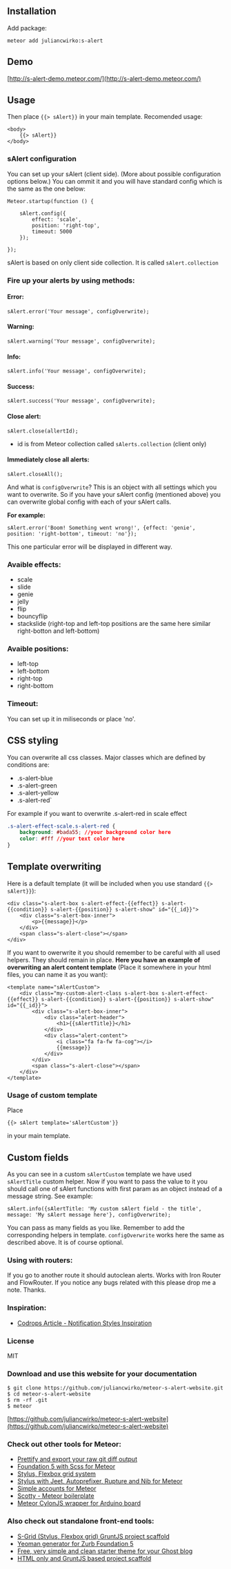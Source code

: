 ## Installation

Add package:

    meteor add juliancwirko:s-alert

## Demo

[http://s-alert-demo.meteor.com/](http://s-alert-demo.meteor.com/)

## Usage

Then place ````{{> sAlert}}```` in your main template. Recomended usage:

    <body>
        {{> sAlert}}
    </body>

### sAlert configuration

You can set up your sAlert (client side). (More about possible configuration options below.) You can ommit it and you will have standard config which is the same as the one below:

    Meteor.startup(function () {

        sAlert.config({
            effect: 'scale',
            position: 'right-top',
            timeout: 5000
        });

    });

sAlert is based on only client side collection. It is called ````sAlert.collection````

### Fire up your alerts by using methods:

#### Error:

    sAlert.error('Your message', configOverwrite);

#### Warning:

    sAlert.warning('Your message', configOverwrite);

#### Info:

    sAlert.info('Your message', configOverwrite);

#### Success:

    sAlert.success('Your message', configOverwrite);

#### Close alert:

    sAlert.close(allertId);
- id is from Meteor collection called ````sAlerts.collection```` (client only)

#### Immediately close all alerts:

    sAlert.closeAll();


And what is ````configOverwrite````?
This is an object with all settings which you want to overwrite. So if you have your sAlert config (mentioned above) you can overwrite global config with each of your sAlert calls.

**For example:**

    sAlert.error('Boom! Something went wrong!', {effect: 'genie', position: 'right-bottom', timeout: 'no'});

This one particular error will be displayed in different way.

### Avaible effects:

- scale
- slide
- genie
- jelly
- flip
- bouncyflip
- stackslide (right-top and left-top positions are the same here similar right-botton and left-bottom)

### Avaible positions:

- left-top
- left-bottom
- right-top
- right-bottom

### Timeout:

You can set up it in miliseconds or place 'no'.

## CSS styling

You can overwrite all css classes. Major classes which are defined by conditions are:

- .s-alert-blue
- .s-alert-green
- .s-alert-yellow
- .s-alert-red`

For example if you want to overwrite .s-alert-red in scale effect

```css
.s-alert-effect-scale.s-alert-red {
    background: #bada55; //your background color here
    color: #fff //your text color here
}
```


## Template overwriting

Here is a default template (it will be included when you use standard ````{{> sAlert}}````):

    <div class="s-alert-box s-alert-effect-{{effect}} s-alert-{{condition}} s-alert-{{position}} s-alert-show" id="{{_id}}">
        <div class="s-alert-box-inner">
            <p>{{message}}</p>
        </div>
        <span class="s-alert-close"></span>
    </div>

If you want to owerwrite it you should remember to be careful with all used helpers. They should remain in place.
**Here you have an example of overwriting an alert content template** (Place it somewhere in your html files, you can name it as you want):

    <template name="sAlertCustom">
        <div class="my-custom-alert-class s-alert-box s-alert-effect-{{effect}} s-alert-{{condition}} s-alert-{{position}} s-alert-show" id="{{_id}}">
            <div class="s-alert-box-inner">
                <div class="alert-header">
                    <h1>{{sAlertTitle}}</h1>
                </div>
                <div class="alert-content">
                    <i class="fa fa-fw fa-cog"></i>
                    {{message}}
                </div>
            </div>
            <span class="s-alert-close"></span>
        </div>
    </template>

### Usage of custom template

Place

```
{{> sAlert template='sAlertCustom'}}
```

in your main template.

## Custom fields

As you can see in a custom `sAlertCustom` template we have used `sAlertTitle` custom helper. Now if you want to pass the value to it you should call one of sAlert functions with first param as an object instead of a message string. See example:

```
sAlert.info({sAlertTitle: 'My custom sAlert field - the title', message: 'My sAlert message here'}, configOverwrite);
```
You can pass as many fields as you like. Remember to add the corresponding helpers in template. `configOverwrite` works here the same as described above. It is of course optional.

### Using with routers:

If you go to another route it should autoclean alerts. Works with Iron Router and FlowRouter.
If you notice any bugs related with this please drop me a note. Thanks.

### Inspiration:

- [Codrops Article - Notification Styles Inspiration](http://tympanus.net/codrops/2014/07/23/notification-styles-inspiration/)

### License

MIT

### Download and use this website for your documentation

```
$ git clone https://github.com/juliancwirko/meteor-s-alert-website.git
$ cd meteor-s-alert-website
$ rm -rf .git
$ meteor
```
[https://github.com/juliancwirko/meteor-s-alert-website](https://github.com/juliancwirko/meteor-s-alert-website)

### Check out other tools for Meteor:

* [Prettify and export your raw git diff output](https://atmospherejs.com/juliancwirko/pretty-diff)
* [Foundation 5 with Scss for Meteor](https://atmospherejs.com/juliancwirko/zf5)
* [Stylus, Flexbox grid system](https://atmospherejs.com/juliancwirko/s-grid)
* [Stylus with Jeet, Autoprefixer, Rupture and Nib for Meteor](https://atmospherejs.com/juliancwirko/s-jeet)
* [Simple accounts for Meteor](https://atmospherejs.com/juliancwirko/s-id)
* [Scotty - Meteor boilerplate](https://github.com/juliancwirko/scotty)
* [Meteor CylonJS wrapper for Arduino board](https://atmospherejs.com/juliancwirko/caprica)

### Also check out standalone front-end tools:

* [S-Grid (Stylus, Flexbox grid) GruntJS project scaffold](https://github.com/juliancwirko/s-grid-grunt)
* [Yeoman generator for Zurb Foundation 5](https://github.com/juliancwirko/generator-zf5)
* [Free, very simple and clean starter theme for your Ghost blog](https://github.com/juliancwirko/abc)
* [HTML only and GruntJS based project scaffold](https://github.com/juliancwirko/html-project)